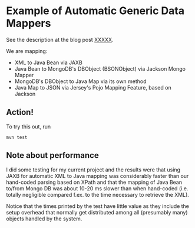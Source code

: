 Example of Automatic Generic Data Mappers
=========================================

See the description at the blog post [XXXXX]().

We are mapping:

* XML to Java Bean via JAXB
* Java Bean to MongoDB's DBObject (BSONObject) via Jackson Mongo Mapper
* MongoDB's DBObject to Java Map via its own method
* Java Map to JSON via Jersey's Pojo Mapping Feature, based on Jackson

Action!
-------

To try this out, run
```
mvn test
```

Note about performance
----------------------

I did some testing for my current project and the results were that using JAXB for automatic XML to Java
mapping was considerably faster than our hand-coded parsing based on XPath and that the
mapping of Java Bean to/from Mongo DB was about 10-20 ms slower than when hand-coded (i.e. totally
negligible compared f.ex. to the time necessary to retrieve the XML).

Notice that the times printed by the test have little value as they include the setup overhead that
normally get distributed among all (presumably many) objects handled by the system.
